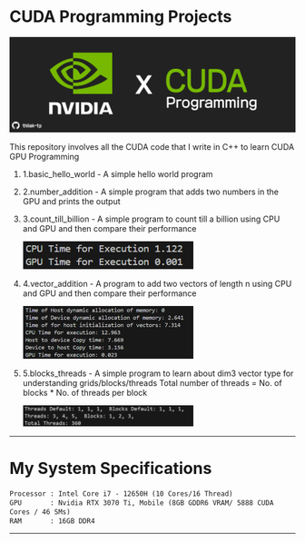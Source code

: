 # CUDA Programming Projects
![screenshot](Resources/repo_banner.png)

This repository involves all the CUDA code that I write in C++ to learn CUDA GPU Programming

1. 1.basic_hello_world  - A simple hello world program

2. 2.number_addition    - A simple program that adds two numbers in the GPU and prints the output

3. 3.count_till_billion - A simple program to count till a billion using CPU and GPU and then compare their performance

    <img src="Resources/billion_count.png" width="300" />

4. 4.vector_addition    - A program to add two vectors of length n using CPU and GPU and then compare their performance

    <img src="Resources/vector_addition_performance.png" width="300" />

5. 5.blocks_threads     - A simple program to learn about dim3 vector type for understanding grids/blocks/threads
                          Total number of threads = No. of blocks * No. of threads per block
    
    <img src="Resources/blocks_threads.png" width="300" />
---------------------------------------------------------------------------------------------------------------------------
# My System Specifications

    Processor : Intel Core i7 - 12650H (10 Cores/16 Thread)
    GPU       : Nvidia RTX 3070 Ti, Mobile (8GB GDDR6 VRAM/ 5888 CUDA Cores / 46 SMs)
    RAM       : 16GB DDR4
---------------------------------------------------------------------------------------------------------------------------

